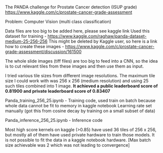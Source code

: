 The PANDA challenge for Prostate Cancer detection (ISUP grade) 
https://www.kaggle.com/c/prostate-cancer-grade-assessment

Problem: Computer Vision (multi class classification)

Data files are too big to be added here, please see kaggle link
Used this dataset for training - https://www.kaggle.com/raghaw/panda-dataset-medium-25-256-256
This might be deleted by Kaggle user, so here is a link how to create these images - https://www.kaggle.com/c/prostate-cancer-grade-assessment/discussion/161500

The whole slide images (tiff files) are too big to feed into a CNN, so the idea is to cut relevant tiles from these images and then use them as input.

I tried various tile sizes from different image resolutions. The maximum tile size I could work with was 256 x 256 (medium resolution) 
and using 25 such tiles combined into 1 image. **It achieved a public leaderboard score of 0.81900 and private leaderboard score of 0.83407**

Panda_training_256_25.ipynb - Training code, used train on batch because whole data cannot be fit to memory in kaggle notebook 
Learning rate set manually (got this from cosine decay by training on a small subset of data)

Panda_inference_256_25.ipynb - Inference code

Most high score kernels on kaggle (>0.85) have used 36 tiles of 256 x 256, but mostly all of them have used private hardware to train those models.
It is not possible to fit the data in a kaggle notebook hardware. [Max batch size achievable was 2 which was not leading to convergence]
